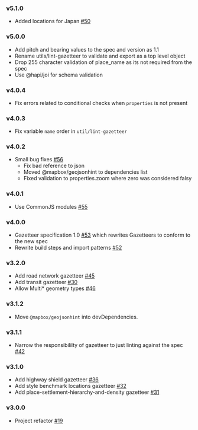 ### v5.1.0

- Added locations for Japan [#50](https://github.com/mapbox/gazetteer/pull/50)

### v5.0.0

- Add pitch and bearing values to the spec and version as 1.1
- Rename utils/lint-gazetteer to validate and export as a top level object
- Drop 255 character validation of place_name as its not required from the spec
- Use @hapi/joi for schema validation

### v4.0.4

- Fix errors related to conditional checks when `properties` is not present

### v4.0.3

- Fix variable `name` order in `util/lint-gazetteer`

### v4.0.2

- Small bug fixes [#56](https://github.com/mapbox/gazetteer/pull/56)
  - Fix bad reference to json
  - Moved @mapbox/geojsonhint to dependencies list
  - Fixed validation to properties.zoom where zero was considered falsy

### v4.0.1

- Use CommonJS modules [#55](https://github.com/mapbox/gazetteer/pull/55)

### v4.0.0

- Gazetteer specification 1.0 [#53](https://github.com/mapbox/gazetteer/pull/53) which rewrites Gazetteers to conform to the new spec
- Rewrite build steps and import patterns [#52](https://github.com/mapbox/gazetteer/pull/52)

### v3.2.0

- Add road network gazetteer [#45](https://github.com/mapbox/gazetteer/pull/45)
- Add transit gazetteer [#30](https://github.com/mapbox/gazetteer/pull/30)
- Allow Multi\* geometry types [#46](https://github.com/mapbox/gazetteer/pull/46)

### v3.1.2

- Move `@mapbox/geojsonhint` into devDependencies.

### v3.1.1

- Narrow the responsibililty of gazetteer to just linting against the spec [#42](https://github.com/mapbox/gazetteer/pull/42)

### v3.1.0

- Add highway shield gazetteer [#36](https://github.com/mapbox/gazetteer/pull/36)
- Add style benchmark locations gazetteer [#32](https://github.com/mapbox/gazetteer/pull/32)
- Add place-settlement-hierarchy-and-density gazetteer [#31](https://github.com/mapbox/gazetteer/pull/31)

### v3.0.0

- Project refactor [#19](https://github.com/mapbox/gazetteer/pull/19)
